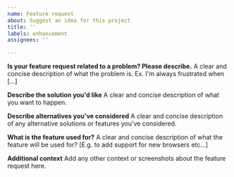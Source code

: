```yaml
---
name: Feature request
about: Suggest an idea for this project
title: ''
labels: enhancement
assignees: ''

---
```


**Is your feature request related to a problem? Please describe.**
A clear and concise description of what the problem is. Ex. I'm always frustrated when [...]

**Describe the solution you'd like**
A clear and concise description of what you want to happen.

**Describe alternatives you've considered**
A clear and concise description of any alternative solutions or features you've considered.

**What is the feature used for?**
A clear and concise description of what the feature will be used for? [E.g. to add support for new browsers etc...]

**Additional context**
Add any other context or screenshots about the feature request here.
